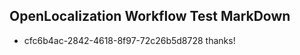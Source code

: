## OpenLocalization Workflow Test MarkDown
* cfc6b4ac-2842-4618-8f97-72c26b5d8728 thanks!

<!--HONumber=Jul16_HO4-->


